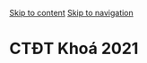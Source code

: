 [Skip to content](https://daa.uit.edu.vn/tu-xa/ctdt-khoa-2021#main)
 [Skip to navigation](https://daa.uit.edu.vn/tu-xa/ctdt-khoa-2021#main-nav)

CTĐT Khoá 2021
==============